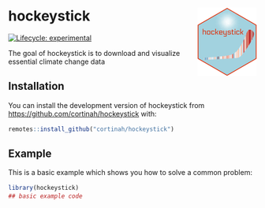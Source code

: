 
<!-- README.md is generated from README.Rmd. Please edit that file -->

# hockeystick <img src='man/figures/logo.png' align="right" height="139" />

<!-- badges: start -->

[![Lifecycle:
experimental](https://img.shields.io/badge/lifecycle-experimental-orange.svg)](https://www.tidyverse.org/lifecycle/#experimental)
<!-- badges: end -->

The goal of hockeystick is to download and visualize essential climate
change data

## Installation

You can install the development version of hockeystick from
<https://github.com/cortinah/hockeystick> with:

``` r
remotes::install_github("cortinah/hockeystick")
```

## Example

This is a basic example which shows you how to solve a common problem:

``` r
library(hockeystick)
## basic example code
```
